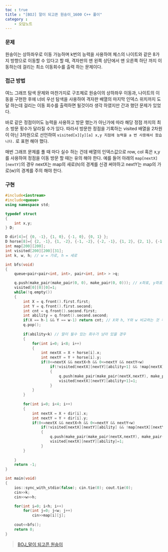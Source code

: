 ```yaml
---
toc : true
title : "[BOJ] 말이 되고픈 원숭이_1600 C++ 풀이"
category :
    - 오답노트
---
```

### 문제
원숭이는 상하좌우로 이동 가능하며 k번의 능력을 사용하여 체스의 나이트와 같은 8가지 방향으로 이동할 수 있다고 할 때, 격자판의 맨 왼쪽 상단에서 맨 오른쪽 하단 까지 이동하는데 걸리는 최소 이동회수를 출력 하는 문제이다. 

### 접근 방법
여느 그래프 탐색 문제와 마찬가지로 구조체로 원숭이의 상하좌우 이동과, 나이트의 이동을 구현한 후에 너비 우선 탐색을 사용하여 격자판 배열의 마지막 인덱스 위치까지 도달 하는데 걸리는 이동 회수를 출력하면 될것이라 생각 하였지만 간과 했던 문제가 있었다.

바로 같은 정점이어도 능력을 사용하고 방문 했는가 아닌가에 따라 해당 정점 까지의 최소 방문 횟수가 달라질 수가 있다. 따라서 방문한 정점을 기록하는 visited 배열을 2차원이 아닌 3차원으로 선언하여 `visited[x][y][a] x,y 지점에 능력을 a 번 사용해서 왔습니다.` 로 표현 해야 했다.

매번 그래프 문제를 풀 때 마다 실수 하는 건데 배열의 인덱스값으로 row, col 혹은 x,y를 사용하여 정점을 이동 방문 할 때는 유의 해야 한다. 예를 들어 아래의 `map[nextX][nextY]`의 경우 nextX는 map의 새로$($h)의 경계를 신경 써야하고 nextY는 map의 가로$($w)의 경계를 주의 해야 한다.

### 구현

``` cpp
#include<iostream>
#include<queue>
using namespace std;

typedef struct
{
    int x,y;
} D;

D dir[4]={ {0, -1}, {1, 0}, {-1, 0}, {0, 1} };
D horse[8]={ {2, -1}, {1, -2}, {-1, -2}, {-2, -1}, {1, 2}, {2, 1}, {-1, 2}, {-2, 1} };
int map[200][200];
int visited[200][200][31];
int k, w, h; // w = 가로, h = 세로

int bfs(void)
{
    queue<pair<pair<int, int>, pair<int, int> > >q;

    q.push(make_pair(make_pair(0, 0), make_pair(0, 0))); // x좌표, y좌표, 이동거리횟수, 능력사용횟수
    visited[0][0][0]=1;
    while(!q.empty())
    {
        int X = q.front().first.first;
        int Y = q.front().first.second;
        int cnt = q.front().second.first;
        int ability = q.front().second.second;
        if(X == h-1 && Y == w-1) return cnt; // X와 h, Y와 w 비교하는 것 주의
        q.pop();
        
        if(ability<k) // 말이 될수 있는 회수가 남아 있을 경우
        {
            for(int i=0; i<8; i++)
            {
                int nextX = X + horse[i].x;
                int nextY = Y + horse[i].y;
                if(0<=nextX && nextX<h && 0<=nextY && nextY<w)
                    if(!visited[nextX][nextY][ability+1] && !map[nextX][nextY]) // 이동하는 칸이 방문한 적이 없고 장애물이 없으면
                    {
                        q.push(make_pair(make_pair(nextX,nextY), make_pair(cnt+1, ability+1)));
                        visited[nextX][nextY][ability+1]=1;
                    }
            }
        }
        
        for(int i=0; i<4; i++)
        {
            int nextX = X + dir[i].x;
            int nextY = Y + dir[i].y;
            if(0<=nextX && nextX<h && 0<=nextY && nextY<w)
                if(!visited[nextX][nextY][ability] && !map[nextX][nextY]) // 이동하는 칸이 방문한 적이 없고 장애물이 없으면
                {
                    q.push(make_pair(make_pair(nextX,nextY), make_pair(cnt+1, ability)));
                    visited[nextX][nextY][ability]=1;
                }
        }
        
    }
    return -1;
}

int main(void)
{
    ios::sync_with_stdio(false); cin.tie(0); cout.tie(0);
    cin>>k;
    cin>>w>>h;

    for(int i=0; i<h; i++)
        for(int j=0; j<w; j++)
            cin>>map[i][j];
        
    cout<<bfs();
    return 0;
}

```

> [BOJ_말이 되고픈 원숭이](https://www.acmicpc.net/problem/1600)